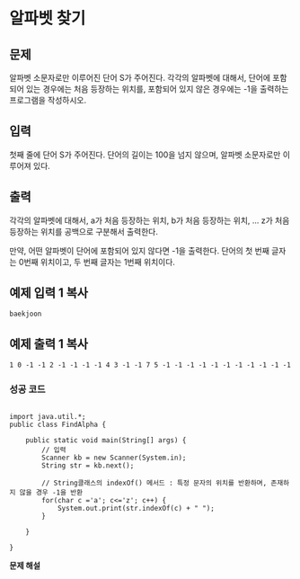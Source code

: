 # 알파벳 찾기



## 문제

알파벳 소문자로만 이루어진 단어 S가 주어진다. 각각의 알파벳에 대해서, 단어에 포함되어 있는 경우에는 처음 등장하는 위치를, 포함되어 있지 않은 경우에는 -1을 출력하는 프로그램을 작성하시오.

## 입력

첫째 줄에 단어 S가 주어진다. 단어의 길이는 100을 넘지 않으며, 알파벳 소문자로만 이루어져 있다.

## 출력

각각의 알파벳에 대해서, a가 처음 등장하는 위치, b가 처음 등장하는 위치, ... z가 처음 등장하는 위치를 공백으로 구분해서 출력한다.

만약, 어떤 알파벳이 단어에 포함되어 있지 않다면 -1을 출력한다. 단어의 첫 번째 글자는 0번째 위치이고, 두 번째 글자는 1번째 위치이다.

## 예제 입력 1 복사

```
baekjoon
```

## 예제 출력 1 복사

```
1 0 -1 -1 2 -1 -1 -1 -1 4 3 -1 -1 7 5 -1 -1 -1 -1 -1 -1 -1 -1 -1 -1 -1
```



### 성공 코드

```

import java.util.*;
public class FindAlpha {

	public static void main(String[] args) {
		// 입력
		Scanner kb = new Scanner(System.in);
		String str = kb.next();
	
		// String클래스의 indexOf() 메서드 : 특정 문자의 위치를 반환하며, 존재하지 않을 경우 -1을 반환
		for(char c ='a'; c<='z'; c++) {
			System.out.print(str.indexOf(c) + " ");
		}
		
	}

}

```



**문제 해설**

[Notion]: https://lealea.tistory.com/39

